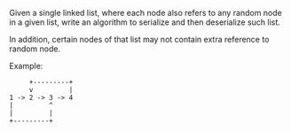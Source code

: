 
Given a single linked list, where each node also refers to any random node in a given list, write an algorithm to serialize and then deserialize such list.

In addition, certain nodes of that list may not contain extra reference to random node.

Example:

```
     +---------+
     v         |
1 -> 2 -> 3 -> 4
|         ^
|         |
+---------+

```


